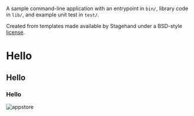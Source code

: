 A sample command-line application with an entrypoint in `bin/`, library code
in `lib/`, and example unit test in `test/`.

Created from templates made available by Stagehand under a BSD-style
[license](https://github.com/dart-lang/stagehand/blob/master/LICENSE).

# Hello
## Hello
### Hello



![appstore](https://user-images.githubusercontent.com/75817367/153846495-db5d4d1e-2c6c-4c5e-88b5-0d35dbb31f11.png)
